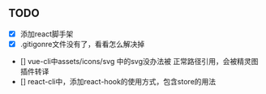 ## TODO
- [x] 添加react脚手架
- [x] .gitigonre文件没有了，看看怎么解决掉 
- [] vue-cli中assets/icons/svg  中的svg没办法被 正常路径引用，会被精灵图插件转译
- [] react-cli中，添加react-hook的使用方式，包含store的用法